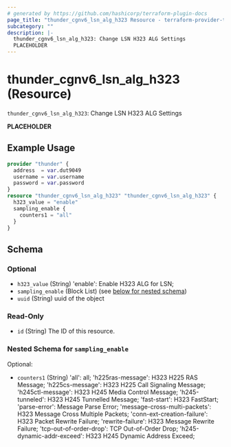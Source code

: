 ```yaml
---
# generated by https://github.com/hashicorp/terraform-plugin-docs
page_title: "thunder_cgnv6_lsn_alg_h323 Resource - terraform-provider-thunder"
subcategory: ""
description: |-
  thunder_cgnv6_lsn_alg_h323: Change LSN H323 ALG Settings
  PLACEHOLDER
---
```


# thunder_cgnv6_lsn_alg_h323 (Resource)

`thunder_cgnv6_lsn_alg_h323`: Change LSN H323 ALG Settings

__PLACEHOLDER__

## Example Usage

```terraform
provider "thunder" {
  address  = var.dut9049
  username = var.username
  password = var.password
}
resource "thunder_cgnv6_lsn_alg_h323" "thunder_cgnv6_lsn_alg_h323" {
  h323_value = "enable"
  sampling_enable {
    counters1 = "all"
  }
}
```

<!-- schema generated by tfplugindocs -->
## Schema

### Optional

- `h323_value` (String) 'enable': Enable H323 ALG for LSN;
- `sampling_enable` (Block List) (see [below for nested schema](#nestedblock--sampling_enable))
- `uuid` (String) uuid of the object

### Read-Only

- `id` (String) The ID of this resource.

<a id="nestedblock--sampling_enable"></a>
### Nested Schema for `sampling_enable`

Optional:

- `counters1` (String) 'all': all; 'h225ras-message': H323 H225 RAS Message; 'h225cs-message': H323 H225 Call Signaling Message; 'h245ctl-message': H323 H245 Media Control Message; 'h245-tunneled': H323 H245 Tunnelled Message; 'fast-start': H323 FastStart; 'parse-error': Message Parse Error; 'message-cross-multi-packets': H323 Message Cross Multiple Packets; 'conn-ext-creation-failure': H323 Packet Rewrite Failure; 'rewrite-failure': H323 Message Rewrite Failure; 'tcp-out-of-order-drop': TCP Out-of-Order Drop; 'h245-dynamic-addr-exceed': H323 H245 Dynamic Address Exceed;


